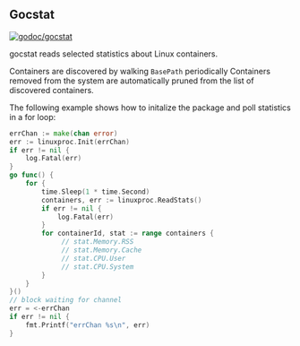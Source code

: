 ## Gocstat

[![godoc/gocstat](https://godoc.org/github.com/porjo/gocstat?status.png)](https://godoc.org/github.com/porjo/gocstat)

gocstat reads selected statistics about Linux containers.

Containers are discovered by walking `BasePath` periodically
Containers removed from the system are automatically pruned
from the list of discovered containers.

The following example shows how to initalize the package and poll
statistics in a for loop:

```Go
errChan := make(chan error)
err := linuxproc.Init(errChan)
if err != nil {
	log.Fatal(err)
}
go func() {
	for {
		time.Sleep(1 * time.Second)
		containers, err := linuxproc.ReadStats()
		if err != nil {
			log.Fatal(err)
		}
		for containerId, stat := range containers {
			 // stat.Memory.RSS
			 // stat.Memory.Cache
			 // stat.CPU.User
			 // stat.CPU.System
		}
	}
}()
// block waiting for channel
err = <-errChan
if err != nil {
	fmt.Printf("errChan %s\n", err)
}
```
